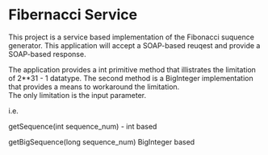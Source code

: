 Fibernacci Service
==========

This project is a service based implementation of the Fibonacci suquence generator.  This application will accept a 
SOAP-based reuqest and provide a SOAP-based response.

The application provides a int primitive method that illistrates the limitation of 2**31 - 1 datatype.
The second method is a BigInteger implementation that provides a means to workaround the limitation.  
The only limitation is the input parameter.  

i.e. 

getSequence(int sequence_num) - int based

getBigSequence(long sequence_num) BigInteger based

